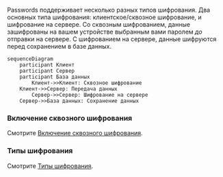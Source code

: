 Passwords поддерживает несколько разных типов шифрования.
Два основных типа шифрования: клиентское/сквозное шифрование, и шифрование на сервере.
Со сквозным шифрованием, данные зашифрованы на вашем устройстве выбранным вами паролем *до* отправки на сервере.
С шифрованием на сервере, данные шифруются перед сохранением в базе данных.

```mermaid
sequenceDiagram
    participant Клиент
    participant Сервер
    participant База данных
        Клиент->>Клиент: Сквозное шифрование
    Клиент->>Сервер: Передача данных
        Сервер->>Сервер: Шифрование на сервере
    Сервер->>База данных: Сохранение данных
```

### Включение сквозного шифрования
Смотрите [Включение сквозного шифрования](./Encryption/Enable-End-to-End-Encryption).

### Типы шифрования
Смотрите [Типы шифрования](./Encryption/Encryption-Types).
